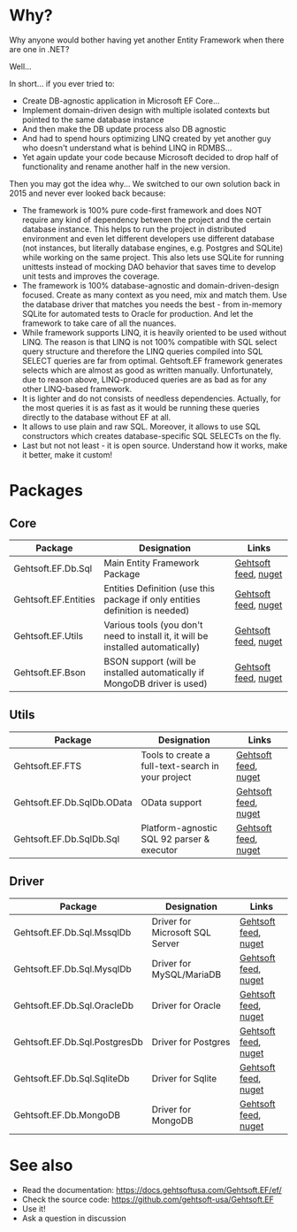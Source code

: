 # Why?

Why anyone would bother having yet another Entity Framework when there are one in .NET?

Well...

In short... if you ever tried to:
  * Create DB-agnostic application in Microsoft EF Core...
  * Implement domain-driven design with multiple isolated contexts but pointed to the same database instance
  * And then make the DB update process also DB agnostic
  * And had to spend hours optimizing LINQ created by yet another guy who doesn't understand what is behind LINQ in RDMBS...
  * Yet again update your code because Microsoft decided to drop half of functionality and rename another half in the
    new version.

Then you may got the idea why... We switched to our own solution back in 2015 and never ever looked back because:
  * The framework is 100% pure code-first framework and does NOT require any kind of dependency between the project and the certain database instance. This helps to run the project in distributed environment and even let different developers use different database (not instances, but literally database engines, e.g. Postgres and SQLite) while working on the same project. This also lets use SQLite for running unittests instead of mocking DAO behavior that saves time to develop unit tests and improves the coverage.
  * The framework is 100% database-agnostic and domain-driven-design focused. Create as many context as you need, mix and match them. Use the database driver that matches you needs the best - from in-memory SQLite for automated tests to Oracle for production. And let the framework to take care of all the nuances.
  * While framework supports LINQ, it is heavily oriented to be used without LINQ. The reason is that LINQ is not 100% compatible with SQL select query structure and therefore the LINQ queries compiled into SQL SELECT queries are far from optimal. Gehtsoft.EF framework generates selects which are almost as good as written manually. Unfortunately, due to reason above, LINQ-produced queries are as bad as for any other LINQ-based framework.
  * It is lighter and do not consists of needless dependencies. Actually, for the most queries it is as fast as it would be running these queries directly to the database without EF at all.
  * It allows to use plain and raw SQL. Moreover, it allows to use SQL constructors which creates database-specific SQL SELECTs on the fly.
  * Last but not not least - it is open source. Understand how it works, make it better, make it custom!

# Packages

## Core

|Package|Designation|Links|
|-------|-----------|-----|
|Gehtsoft.EF.Db.Sql|Main Entity Framework Package|[Gehtsoft feed](https://proget.gehtsoft.com/feeds/public-nuget/Gehtsoft.EF.Db.SqlDb/versions), [nuget](https://www.nuget.org/packages/Gehtsoft.EF.Db.SqlDb)
|Gehtsoft.EF.Entities|Entities Definition (use this package if only entities definition is needed)|[Gehtsoft feed](https://proget.gehtsoft.com/feeds/public-nuget/Gehtsoft.EF.Entities/versions), [nuget](https://www.nuget.org/packages/Gehtsoft.EF.Entities)
|Gehtsoft.EF.Utils|Various tools (you don't need to install it, it will be installed automatically)|[Gehtsoft feed](https://proget.gehtsoft.com/feeds/public-nuget/Gehtsoft.EF.Utils/versions), [nuget](https://www.nuget.org/packages/Gehtsoft.EF.Utils)
|Gehtsoft.EF.Bson|BSON support (will be installed automatically if MongoDB driver is used)|[Gehtsoft feed](https://proget.gehtsoft.com/feeds/public-nuget/Gehtsoft.EF.Bson/versions), [nuget](https://www.nuget.org/packages/Gehtsoft.EF.Bson)

## Utils
|Package|Designation|Links|
|-------|-----------|-----|
|Gehtsoft.EF.FTS|Tools to create a full-text-search in your project|[Gehtsoft feed](https://proget.gehtsoft.com/feeds/public-nuget/Gehtsoft.EF.FTS/versions), [nuget](https://www.nuget.org/packages/Gehtsoft.EF.FTS)
|Gehtsoft.EF.Db.SqlDb.OData|OData support|[Gehtsoft feed](https://proget.gehtsoft.com/feeds/public-nuget/Gehtsoft.EF.Db.SqlDb.OData/versions), [nuget](https://www.nuget.org/packages/Gehtsoft.EF.Db.SqlDb.OData)
|Gehtsoft.EF.Db.SqlDb.Sql|Platform-agnostic SQL 92 parser & executor|[Gehtsoft feed](https://proget.gehtsoft.com/feeds/public-nuget/Gehtsoft.EF.Db.SqlDb.Sql/versions), [nuget](https://www.nuget.org/packages/Gehtsoft.EF.Db.SqlDb.Sql)


## Driver
|Package|Designation|Links|
|-------|-----------|-----|
|Gehtsoft.EF.Db.Sql.MssqlDb|Driver for Microsoft SQL Server|[Gehtsoft feed](https://proget.gehtsoft.com/feeds/public-nuget/Gehtsoft.EF.Db.MssqlDb/versions), [nuget](https://www.nuget.org/packages/Gehtsoft.EF.Db.MssqlDb)
|Gehtsoft.EF.Db.Sql.MysqlDb|Driver for MySQL/MariaDB|[Gehtsoft feed](https://proget.gehtsoft.com/feeds/public-nuget/Gehtsoft.EF.Db.MysqlDb/versions), [nuget](https://www.nuget.org/packages/Gehtsoft.EF.Db.MysqlDb)
|Gehtsoft.EF.Db.Sql.OracleDb|Driver for Oracle|[Gehtsoft feed](https://proget.gehtsoft.com/feeds/public-nuget/Gehtsoft.EF.Db.OracleDb/versions), [nuget](https://www.nuget.org/packages/Gehtsoft.EF.Db.OracleDb)
|Gehtsoft.EF.Db.Sql.PostgresDb|Driver for Postgres|[Gehtsoft feed](https://proget.gehtsoft.com/feeds/public-nuget/Gehtsoft.EF.Db.PostgresDb/versions), [nuget](https://www.nuget.org/packages/Gehtsoft.EF.Db.PostgresDb)
|Gehtsoft.EF.Db.Sql.SqliteDb|Driver for Sqlite|[Gehtsoft feed](https://proget.gehtsoft.com/feeds/public-nuget/Gehtsoft.EF.Db.SqliteDb/versions), [nuget](https://www.nuget.org/packages/Gehtsoft.EF.Db.SqliteDb)
|Gehtsoft.EF.Db.MongoDB|Driver for MongoDB|[Gehtsoft feed](https://proget.gehtsoft.com/feeds/public-nuget/Gehtsoft.EF.MongoDB/versions), [nuget](https://www.nuget.org/packages/Gehtsoft.EF.MongoDB)


# See also
  * Read the documentation: https://docs.gehtsoftusa.com/Gehtsoft.EF/ef/
  * Check the source code: https://github.com/gehtsoft-usa/Gehtsoft.EF
  * Use it!
  * Ask a question in discussion